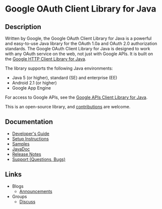 # Google OAuth Client Library for Java

## Description

Written by Google, the Google OAuth Client Library for Java is a powerful and easy-to-use Java library for the OAuth 1.0a and OAuth 2.0 authorization standards. The Google OAuth Client Library for Java is designed to work with any OAuth service on the web, not just with Google APIs. It is built on the [Google HTTP Client Library for Java](https://github.com/google/google-http-java-client).

The library supports the following Java environments:
 - Java 5 (or higher), standard (SE) and enterprise (EE)
 - Android 2.1 (or higher)
 - Google App Engine

For access to Google APIs, see the [Google APIs Client Library for Java](https://github.com/google/google-api-java-client).

This is an open-source library, and [contributions](https://code.google.com/p/google-oauth-java-client/wiki/BecomingAContributor) are welcome.

## Documentation
- [Developer's Guide](https://code.google.com/p/google-oauth-java-client/wiki/DeveloperGuide)
- [Setup Instructions](https://code.google.com/p/google-oauth-java-client/wiki/Setup)
- [Samples](https://code.google.com/p/google-oauth-java-client/wiki/Samples)
- [JavaDoc](http://javadoc.google-oauth-java-client.googlecode.com/hg/index.html)
- [Release Notes](https://code.google.com/p/google-oauth-java-client/wiki/ReleaseNotes)
- [Support (Questions, Bugs)](https://code.google.com/p/google-oauth-java-client/wiki/Support)

## Links
- Blogs
  - [Announcements](http://google-oauth-java-client.blogspot.com/)
- Groups
  - [Discuss](http://groups.google.com/group/google-oauth-java-client)
